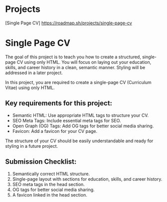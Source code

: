 # Projects 
[Single Page CV] https://roadmap.sh/projects/single-page-cv

# Single Page CV
The goal of this project is to teach you how to create a structured, single-page CV using only HTML. You will focus on laying out your education, skills, and career history in a clean, semantic manner. Styling will be addressed in a later project.

In this project, you are required to create a single-page CV (Curriculum Vitae) using only HTML. 

## Key requirements for this project:

<ul>
<li>Semantic HTML: Use appropriate HTML tags to structure your CV.</li>
<li>SEO Meta Tags: Include essential meta tags for SEO.</li>
 <li>Open Graph (OG) Tags: Add OG tags for better social media sharing.</li>
 <li>Favicon: Add a favicon for your CV page.</li>
</ul>
The structure of your CV should be easily understandable and ready for styling in a future project.

## Submission Checklist:
<ol>
  <li>Semantically correct HTML structure.</li>
   <li>Single-page layout with sections for education, skills, and career history.</li>
   <li>SEO meta tags in the head section.</li>
   <li>OG tags for better social media sharing.</li>
   <li>A favicon linked in the head section.</li>
</ol>

